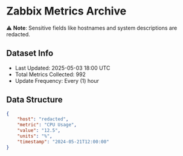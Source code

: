 # Zabbix Metrics Archive

⚠️ **Note**: Sensitive fields like hostnames and system descriptions are redacted.

## Dataset Info
- Last Updated: 2025-05-03 18:00 UTC
- Total Metrics Collected: 992
- Update Frequency: Every (1) hour

## Data Structure
```json
{
    "host": "redacted",
    "metric": "CPU Usage",
    "value": "12.5",
    "units": "%",
    "timestamp": "2024-05-21T12:00:00"
}
```
